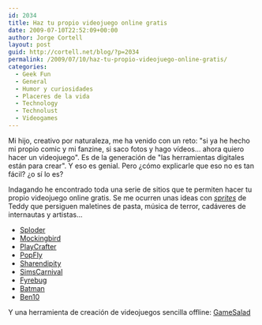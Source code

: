 ```yaml
---
id: 2034
title: Haz tu propio videojuego online gratis
date: 2009-07-10T22:52:09+00:00
author: Jorge Cortell
layout: post
guid: http://cortell.net/blog/?p=2034
permalink: /2009/07/10/haz-tu-propio-videojuego-online-gratis/
categories:
  - Geek Fun
  - General
  - Humor y curiosidades
  - Placeres de la vida
  - Technology
  - Technolust
  - Videogames
---
```

Mi hijo, creativo por naturaleza, me ha venido con un reto: "si ya he hecho mi propio comic y mi fanzine, si saco fotos y hago vídeos... ahora quiero hacer un videojuego". Es de la generación de "las herramientas digitales están para crear". Y eso es genial. Pero ¿cómo explicarle que eso no es tan fácil? ¿o sí lo es?

Indagando he encontrado toda una serie de sitios que te permiten hacer tu propio videojuego online gratis. Se me ocurren unas ideas con _<a title="http://videogamesprites.net/" href="http://videogamesprites.net/" target="_blank">sprites</a>_ de Teddy que persiguen maletines de pasta, música de terror, cadáveres de internautas y artistas...

  * <a title="http://www.sploder.com/" href="http://www.sploder.com/" target="_blank">Sploder</a>
  * <a title="http://playmockingbird.com/" href="http://playmockingbird.com/" target="_blank">Mockingbird</a>
  * <a title="http://www.playcrafter.com/" href="http://www.playcrafter.com/" target="_blank">PlayCrafter</a>
  * <a title="http://www.popfly.com/" href="http://www.popfly.com/" target="_blank">PopFly</a>
  * <a title="http://www.sharendipity.com/" href="http://www.sharendipity.com/" target="_blank">Sharendipity</a>
  * <a title="http://www.simscarnival.com/" href="http://www.simscarnival.com/" target="_blank">SimsCarnival</a>
  * <a title="http://www.fyrebug.com/pages/allengines.php" href="http://www.fyrebug.com/pages/allengines.php" target="_blank">Fyrebug</a>
  * <a title="http://batmangamecreator.cartoonnetwork.com/" href="http://batmangamecreator.cartoonnetwork.com/" target="_blank">Batman</a>
  * <a title="http://gamecreator.cartoonnetwork.com/" href="http://gamecreator.cartoonnetwork.com/" target="_blank">Ben10</a>

Y una herramienta de creación de videojuegos sencilla offline: <a title="http://gamesalad.com/" href="http://gamesalad.com/" target="_blank">GameSalad</a>